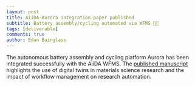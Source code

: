 ```yaml
---
layout: post
title: AiiDA-Aurora integration paper published
subtitle: Battery assembly/cycling automated via WFMS 🤖🔋
tags: [deliverable]
comments: true
author: Edan Bainglass
---
```


The autonomous battery assembly and cycling platform Aurora has been integrated successfully with the AiiDA WFMS. The [published manuscript](https://pubs.rsc.org/en/Content/ArticleLanding/2024/TA/D3TA06889G) highlights the use of digital twins in materials science research and the impact of workflow management on research automation.
